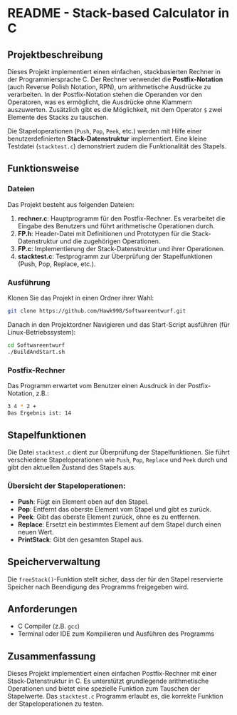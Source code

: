 # README - Stack-based Calculator in C

## Projektbeschreibung

Dieses Projekt implementiert einen einfachen, stackbasierten Rechner in der Programmiersprache C. Der Rechner verwendet die **Postfix-Notation** (auch Reverse Polish Notation, RPN), um arithmetische Ausdrücke zu verarbeiten. In der Postfix-Notation stehen die Operanden vor den Operatoren, was es ermöglicht, die Ausdrücke ohne Klammern auszuwerten. Zusätzlich gibt es die Möglichkeit, mit dem Operator `$` zwei Elemente des Stacks zu tauschen.

Die Stapeloperationen (`Push`, `Pop`, `Peek`, etc.) werden mit Hilfe einer benutzerdefinierten **Stack-Datenstruktur** implementiert. Eine kleine Testdatei (`stacktest.c`) demonstriert zudem die Funktionalität des Stapels.

## Funktionsweise

### Dateien

Das Projekt besteht aus folgenden Dateien:

1. **rechner.c**: Hauptprogramm für den Postfix-Rechner. Es verarbeitet die Eingabe des Benutzers und führt arithmetische Operationen durch.
2. **FP.h**: Header-Datei mit Definitionen und Prototypen für die Stack-Datenstruktur und die zugehörigen Operationen.
3. **FP.c**: Implementierung der Stack-Datenstruktur und ihrer Operationen.
4. **stacktest.c**: Testprogramm zur Überprüfung der Stapelfunktionen (Push, Pop, Replace, etc.).

### Ausführung

Klonen Sie das Projekt in einen Ordner ihrer Wahl:
```bash
git clone https://github.com/Hawk998/Softwareentwurf.git
```

Danach in den Projektordner Navigieren und das Start-Script ausführen (für Linux-Betriebssystem):
```bash
cd Softwareentwurf
./BuildAndStart.sh
```



### Postfix-Rechner

Das Programm erwartet vom Benutzer einen Ausdruck in der Postfix-Notation, z.B.:

```bash
3 4 * 2 +
Das Ergebnis ist: 14
```
## Stapelfunktionen

Die Datei `stacktest.c` dient zur Überprüfung der Stapelfunktionen. Sie führt verschiedene Stapeloperationen wie `Push`, `Pop`, `Replace` und `Peek` durch und gibt den aktuellen Zustand des Stapels aus.

### Übersicht der Stapeloperationen:

- **Push**: Fügt ein Element oben auf den Stapel.
- **Pop**: Entfernt das oberste Element vom Stapel und gibt es zurück.
- **Peek**: Gibt das oberste Element zurück, ohne es zu entfernen.
- **Replace**: Ersetzt ein bestimmtes Element auf dem Stapel durch einen neuen Wert.
- **PrintStack**: Gibt den gesamten Stapel aus.

## Speicherverwaltung

Die `freeStack()`-Funktion stellt sicher, dass der für den Stapel reservierte Speicher nach Beendigung des Programms freigegeben wird.

## Anforderungen

- C Compiler (z.B. `gcc`)
- Terminal oder IDE zum Kompilieren und Ausführen des Programms

## Zusammenfassung

Dieses Projekt implementiert einen einfachen Postfix-Rechner mit einer Stack-Datenstruktur in C. Es unterstützt grundlegende arithmetische Operationen und bietet eine spezielle Funktion zum Tauschen der Stapelwerte. Das `stacktest.c` Programm erlaubt es, die korrekte Funktion der Stapeloperationen zu testen.
